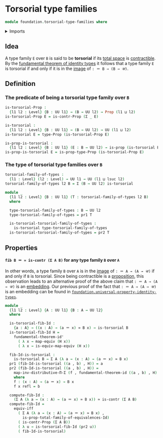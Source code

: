 # Torsorial type families

```agda
module foundation.torsorial-type-families where
```

<details><summary>Imports</summary>

```agda
open import foundation.contractible-types
open import foundation.dependent-pair-types
open import foundation.fundamental-theorem-of-identity-types
open import foundation.logical-equivalences
open import foundation.type-theoretic-principle-of-choice
open import foundation.universal-property-identity-types
open import foundation.universe-levels

open import foundation-core.equivalences
open import foundation-core.identity-types
open import foundation-core.propositions
```

</details>

## Idea

A type family `E` over `B` is said to be **torsorial** if its
[total space](foundation.dependent-pair-types.md) is
[contractible](foundation.contractible-types.md). By the
[fundamental theorem of identity types](foundation.fundamental-theorem-of-identity-types.md)
it follows that a type family `E` is torsorial if and only if it is in the
[image](foundation.images.md) of `: ＝ B → (B → 𝒰)`.

## Definition

### The predicate of being a torsorial type family over `B`

```agda
is-torsorial-Prop :
  {l1 l2 : Level} {B : UU l1} → (B → UU l2) → Prop (l1 ⊔ l2)
is-torsorial-Prop E = is-contr-Prop (Σ _ E)

is-torsorial :
  {l1 l2 : Level} {B : UU l1} → (B → UU l2) → UU (l1 ⊔ l2)
is-torsorial E = type-Prop (is-torsorial-Prop E)

is-prop-is-torsorial :
  {l1 l2 : Level} {B : UU l1} (E : B → UU l2) → is-prop (is-torsorial E)
is-prop-is-torsorial E = is-prop-type-Prop (is-torsorial-Prop E)
```

### The type of torsorial type families over `B`

```agda
torsorial-family-of-types :
  {l1 : Level} (l2 : Level) → UU l1 → UU (l1 ⊔ lsuc l2)
torsorial-family-of-types l2 B = Σ (B → UU l2) is-torsorial

module _
  {l1 l2 : Level} {B : UU l1} (T : torsorial-family-of-types l2 B)
  where

  type-torsorial-family-of-types : B → UU l2
  type-torsorial-family-of-types = pr1 T

  is-torsorial-torsorial-family-of-types :
    is-torsorial type-torsorial-family-of-types
  is-torsorial-torsorial-family-of-types = pr2 T
```

## Properties

#### `fib B ＝ ≃ is-contr (Σ A B)` for any type family `B` over `A`

In other words, a type family `B` over `A` is in the
[image](foundation.images.md) of `: ＝ A → (A → 𝒰)` if and only if `B` is
torsorial. Since being contractible is a
[proposition](foundation.propositions.md), this observation leads to an
alternative proof of the above claim that `: ＝ A → (A → 𝒰)` is an
[embedding](foundation.embeddings.md). Our previous proof of the fact that
`: ＝ A → (A → 𝒰)` is an embedding can be found in
[`foundation.universal-property-identity-types`](foundation.universal-property-identity-types.md).

```agda
module _
  {l1 l2 : Level} {A : UU l1} {B : A → UU l2}
  where

  is-torsorial-fib-Id :
    {a : A} → ((x : A) → (a ＝ x) ≃ B x) → is-torsorial B
  is-torsorial-fib-Id H =
    fundamental-theorem-id'
      ( λ x → map-equiv (H x))
      ( λ x → is-equiv-map-equiv (H x))

  fib-Id-is-torsorial :
    is-torsorial B → Σ A (λ a → (x : A) → (a ＝ x) ≃ B x)
  pr1 (fib-Id-is-torsorial ((a , b) , H)) = a
  pr2 (fib-Id-is-torsorial ((a , b) , H)) =
    map-inv-distributive-Π-Σ (f , fundamental-theorem-id ((a , b) , H) f)
    where
    f : (x : A) → (a ＝ x) → B x
    f x refl = b

  compute-fib-Id :
    (Σ A (λ a → (x : A) → (a ＝ x) ≃ B x)) ≃ is-contr (Σ A B)
  compute-fib-Id =
    equiv-iff
      ( Σ A (λ a → (x : A) → (a ＝ x) ≃ B x) ,
        is-prop-total-family-of-equivalences-Id)
      ( is-contr-Prop (Σ A B))
      ( λ u → is-torsorial-fib-Id (pr2 u))
      ( fib-Id-is-torsorial)
```

